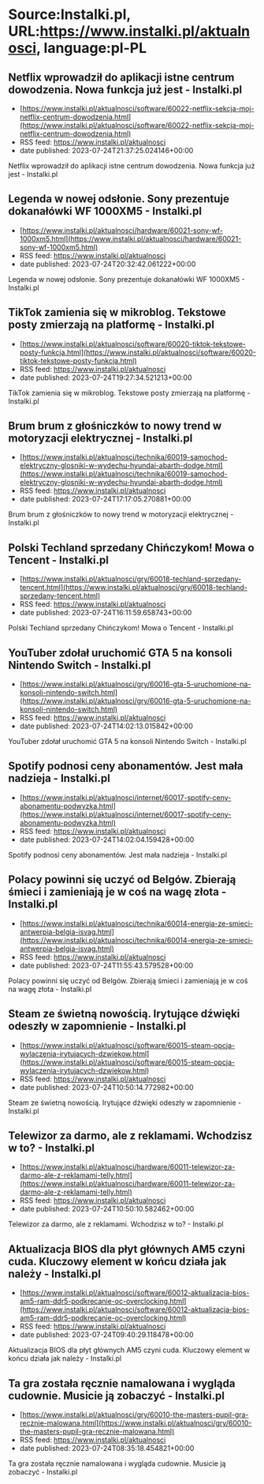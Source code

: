 # Source:Instalki.pl, URL:https://www.instalki.pl/aktualnosci, language:pl-PL

## Netflix wprowadził do aplikacji istne centrum dowodzenia. Nowa funkcja już jest - Instalki.pl
 - [https://www.instalki.pl/aktualnosci/software/60022-netflix-sekcja-moj-netflix-centrum-dowodzenia.html](https://www.instalki.pl/aktualnosci/software/60022-netflix-sekcja-moj-netflix-centrum-dowodzenia.html)
 - RSS feed: https://www.instalki.pl/aktualnosci
 - date published: 2023-07-24T21:37:25.024146+00:00

Netflix wprowadził do aplikacji istne centrum dowodzenia. Nowa funkcja już jest - Instalki.pl

## Legenda w nowej odsłonie. Sony prezentuje dokanałówki WF 1000XM5 - Instalki.pl
 - [https://www.instalki.pl/aktualnosci/hardware/60021-sony-wf-1000xm5.html](https://www.instalki.pl/aktualnosci/hardware/60021-sony-wf-1000xm5.html)
 - RSS feed: https://www.instalki.pl/aktualnosci
 - date published: 2023-07-24T20:32:42.061222+00:00

Legenda w nowej odsłonie. Sony prezentuje dokanałówki WF 1000XM5 - Instalki.pl

## TikTok zamienia się w mikroblog. Tekstowe posty zmierzają na platformę - Instalki.pl
 - [https://www.instalki.pl/aktualnosci/software/60020-tiktok-tekstowe-posty-funkcja.html](https://www.instalki.pl/aktualnosci/software/60020-tiktok-tekstowe-posty-funkcja.html)
 - RSS feed: https://www.instalki.pl/aktualnosci
 - date published: 2023-07-24T19:27:34.521213+00:00

TikTok zamienia się w mikroblog. Tekstowe posty zmierzają na platformę - Instalki.pl

## Brum brum z głośniczków to nowy trend w motoryzacji elektrycznej - Instalki.pl
 - [https://www.instalki.pl/aktualnosci/technika/60019-samochod-elektryczny-glosniki-w-wydechu-hyundai-abarth-dodge.html](https://www.instalki.pl/aktualnosci/technika/60019-samochod-elektryczny-glosniki-w-wydechu-hyundai-abarth-dodge.html)
 - RSS feed: https://www.instalki.pl/aktualnosci
 - date published: 2023-07-24T17:17:05.270881+00:00

Brum brum z głośniczków to nowy trend w motoryzacji elektrycznej - Instalki.pl

## Polski Techland sprzedany Chińczykom! Mowa o Tencent  - Instalki.pl
 - [https://www.instalki.pl/aktualnosci/gry/60018-techland-sprzedany-tencent.html](https://www.instalki.pl/aktualnosci/gry/60018-techland-sprzedany-tencent.html)
 - RSS feed: https://www.instalki.pl/aktualnosci
 - date published: 2023-07-24T16:11:59.658743+00:00

Polski Techland sprzedany Chińczykom! Mowa o Tencent  - Instalki.pl

## YouTuber zdołał uruchomić GTA 5 na konsoli Nintendo Switch - Instalki.pl
 - [https://www.instalki.pl/aktualnosci/gry/60016-gta-5-uruchomione-na-konsoli-nintendo-switch.html](https://www.instalki.pl/aktualnosci/gry/60016-gta-5-uruchomione-na-konsoli-nintendo-switch.html)
 - RSS feed: https://www.instalki.pl/aktualnosci
 - date published: 2023-07-24T14:02:13.015842+00:00

YouTuber zdołał uruchomić GTA 5 na konsoli Nintendo Switch - Instalki.pl

## Spotify podnosi ceny abonamentów. Jest mała nadzieja - Instalki.pl
 - [https://www.instalki.pl/aktualnosci/internet/60017-spotify-ceny-abonamentu-podwyzka.html](https://www.instalki.pl/aktualnosci/internet/60017-spotify-ceny-abonamentu-podwyzka.html)
 - RSS feed: https://www.instalki.pl/aktualnosci
 - date published: 2023-07-24T14:02:04.159428+00:00

Spotify podnosi ceny abonamentów. Jest mała nadzieja - Instalki.pl

## Polacy powinni się uczyć od Belgów. Zbierają śmieci i zamieniają je w coś na wagę złota - Instalki.pl
 - [https://www.instalki.pl/aktualnosci/technika/60014-energia-ze-smieci-antwerpia-belgia-isvag.html](https://www.instalki.pl/aktualnosci/technika/60014-energia-ze-smieci-antwerpia-belgia-isvag.html)
 - RSS feed: https://www.instalki.pl/aktualnosci
 - date published: 2023-07-24T11:55:43.579528+00:00

Polacy powinni się uczyć od Belgów. Zbierają śmieci i zamieniają je w coś na wagę złota - Instalki.pl

## Steam ze świetną nowością. Irytujące dźwięki odeszły w zapomnienie - Instalki.pl
 - [https://www.instalki.pl/aktualnosci/software/60015-steam-opcja-wylaczenia-irytujacych-dzwiekow.html](https://www.instalki.pl/aktualnosci/software/60015-steam-opcja-wylaczenia-irytujacych-dzwiekow.html)
 - RSS feed: https://www.instalki.pl/aktualnosci
 - date published: 2023-07-24T10:50:14.772982+00:00

Steam ze świetną nowością. Irytujące dźwięki odeszły w zapomnienie - Instalki.pl

## Telewizor za darmo, ale z reklamami. Wchodzisz w to? - Instalki.pl
 - [https://www.instalki.pl/aktualnosci/hardware/60011-telewizor-za-darmo-ale-z-reklamami-telly.html](https://www.instalki.pl/aktualnosci/hardware/60011-telewizor-za-darmo-ale-z-reklamami-telly.html)
 - RSS feed: https://www.instalki.pl/aktualnosci
 - date published: 2023-07-24T10:50:10.582462+00:00

Telewizor za darmo, ale z reklamami. Wchodzisz w to? - Instalki.pl

## Aktualizacja BIOS dla płyt głównych AM5 czyni cuda. Kluczowy element w końcu działa jak należy - Instalki.pl
 - [https://www.instalki.pl/aktualnosci/software/60012-aktualizacja-bios-am5-ram-ddr5-podkrecanie-oc-overclocking.html](https://www.instalki.pl/aktualnosci/software/60012-aktualizacja-bios-am5-ram-ddr5-podkrecanie-oc-overclocking.html)
 - RSS feed: https://www.instalki.pl/aktualnosci
 - date published: 2023-07-24T09:40:29.118478+00:00

Aktualizacja BIOS dla płyt głównych AM5 czyni cuda. Kluczowy element w końcu działa jak należy - Instalki.pl

## Ta gra została ręcznie namalowana i wygląda cudownie. Musicie ją zobaczyć - Instalki.pl
 - [https://www.instalki.pl/aktualnosci/gry/60010-the-masters-pupil-gra-recznie-malowana.html](https://www.instalki.pl/aktualnosci/gry/60010-the-masters-pupil-gra-recznie-malowana.html)
 - RSS feed: https://www.instalki.pl/aktualnosci
 - date published: 2023-07-24T08:35:18.454821+00:00

Ta gra została ręcznie namalowana i wygląda cudownie. Musicie ją zobaczyć - Instalki.pl

